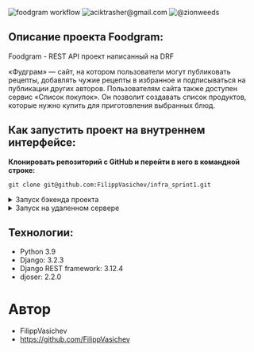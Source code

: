
![foodgram workflow](https://github.com/FilippVasichev/foodgram-project-react/actions/workflows/main.yml/badge.svg)
![aciktrasher@gmail.com](https://img.shields.io/badge/Gmail-EA4335.svg?style=for-the-badge&logo=Gmail&logoColor=white)
![@zionweeds](https://img.shields.io/badge/Telegram-26A5E4.svg?style=for-the-badge&logo=Telegram&logoColor=white)

## **Описание проекта Foodgram:** 

Foodgram - REST API проект написанный на DRF

«Фудграм» — сайт, на котором пользователи могут публиковать рецепты,
добавлять чужие рецепты в избранное и подписываться на публикации других
авторов. Пользователям сайта также доступен сервис «Список покупок».
Он позволит создавать список продуктов, которые нужно купить для
приготовления выбранных блюд.

## Как запустить проект на внутреннем интерфейсе: 

 

**Клонировать репозиторий с GitHub и перейти в него в командной строке:** 

``` 
git clone git@github.com:FilippVasichev/infra_sprint1.git 
```

<details>
  <summary>Запуск бэкенда проекта</summary>

**Установить виртуальное окружение venv:** 

``` 
python -m venv venv 
``` 

**Aктивировать виртуальное окружение venv:** 
``` 
source venv/bin/activate 
``` 

**Установить зависимости из файла requirements.txt:**
``` 
pip install -r requirements.txt 
``` 

**Создать секретный ключ приложения:**
```
Создать файл .env в корневой папке проекта
Сгенерировать секретный ключ с помощью команды:

python -c 'from django.core.management.utils import get_random_secret_key; print(get_random_secret_key())'

Заполнить файл env по шаблону:
    SQLITE=True (Если необходимо работать с postgres - удалите данную запись)
    DEBUG=True
    
    SECRET_KEY = <ваш секретный ключ>
    ALLOWED_HOSTS=<IP сервера>, <Домен сервера>
    POSTGRES_USER=django_user
    POSTGRES_PASSWORD=django_password
    POSTGRES_DB=django_db
    
    DB_HOST=db
    DB_PORT=5432
```


**Выполнить миграции:**
``` 
python manage.py migrate 
``` 

**Запустить проект:** 
``` 
python manage.py runserver 
```


#### После выполнения вышеперечисленных инструкций бэкенд проекта будет доступен по адресу http://127.0.0.1:8000/
</details>

<details>
  <summary>Запуск на удаленном сервере</summary>

#### 1. Создать директорию foodgram/ в домашней директории сервера.
#### 2. В корне папки foodgram/ поместить файл .env, заполнить его по шаблону
```
  SECRET_KEY = <ваш секретный ключ>
  ALLOWED_HOSTS=<IP сервера>, <Домен сервера>
  POSTGRES_USER=django_user
  POSTGRES_PASSWORD=django_password
  POSTGRES_DB=django_db
  
  DB_HOST=db
  DB_PORT=5432
```
#### 3. Установить Nginx и настроить конфигурацию так, чтобы все запросы шли в контейнеры на порт 8000.
```bazaar
    sudo apt install nginx -y 
    sudo nano etc/nginx/sites-enabled/default
```
 - Пример конфигурации nginx
  ```
    server {
        server_name <Ваш IP> <Домен вашего сайта>;
        server_tokens off;
        client_max_body_size 20M;
    
        location / {
            proxy_set_header Host $http_host;
            proxy_pass http://127.0.0.1:8000;
    }
```
> При необходимости настройте SSL-соединение

#### 4. Установить docker и docker-compose
```bazaar
    sudo apt update
    sudo apt install curl
    curl -fSL https://get.docker.com -o get-docker.sh
    sudo sh ./get-docker.sh
    sudo apt-get install docker-compose-plugin  
```
#### 5. Форкнуть данный репозиторий и добавить в Secrets GitHub Actions переменные окружения
```bazaar
    DOCKER_USERNAME=<имя пользователя DockerHub>
    DOCKER_PASSWORD=<пароль от DockerHub>
    
    USER=<username для подключения к удаленному серверу>
    HOST=<ip сервера>
    PASSPHRASE=<пароль для сервера, если он установлен>
    SSH_KEY=<ваш приватный SSH-ключ>
    
    TELEGRAM_TO=<айди вашего телеграмм аккаунта>
    TELEGRAM_TOKEN=<токен вашего телеграмм бота>
```
#### 6. Запустить workflow проекта выполнив команды:
```bazaar
  git add .
  git commit -m ''
  git push
```
#### 7. После этого выпонятся следующие workflow jobs:

- backend_test: запускает линтер бекенда
- build_backend_and_push_to_docker_hub: сборка и размещение образа бэкенда проекта на DockerHub.
- build_frontend_and_push_to_docker_hub: сборка и размещение образа фронтенда проекта на DockerHub.
- build_nginx_and_push_to_docker_hub: сборка и размещение образа nginx проекта на DockerHub.
- deploy: автоматический деплой на боевой сервер и запуск проекта.
- send_message: отправка уведомления об успешном деплое в персональный чат.
</details>


## Технологии: 

+ Python 3.9
+ Django: 3.2.3
+ Django REST framework: 3.12.4
+ djoser: 2.2.0

# Автор 

+ FilippVasichev
+ https://github.com/FilippVasichev 


